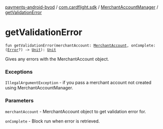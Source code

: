 [payments-android-byod](../../index.md) / [com.cardflight.sdk](../index.md) / [MerchantAccountManager](index.md) / [getValidationError](./get-validation-error.md)

# getValidationError

`fun getValidationError(merchantAccount: `[`MerchantAccount`](../../com.cardflight.sdk.core/-merchant-account/index.md)`, onComplete: (`[`Error`](https://kotlinlang.org/api/latest/jvm/stdlib/kotlin/-error/index.html)`?) -> `[`Unit`](https://kotlinlang.org/api/latest/jvm/stdlib/kotlin/-unit/index.html)`): `[`Unit`](https://kotlinlang.org/api/latest/jvm/stdlib/kotlin/-unit/index.html)

Gives any errors with the MerchantAccount object.

### Exceptions

`IllegalArgumentException` - if you pass a merchant account not created using MerchantAccountManager.

### Parameters

`merchantAccount` - MerchantAccount object to get validation error for.

`onComplete` - Block run when error is retrieved.